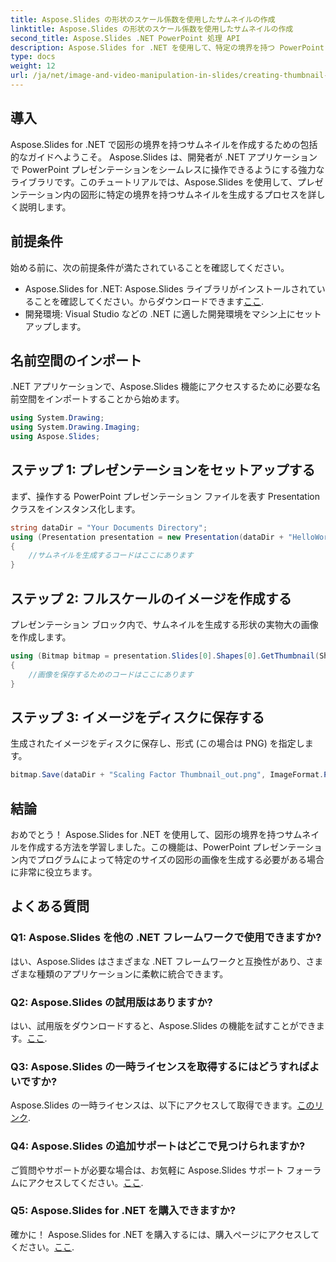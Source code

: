 ```yaml
---
title: Aspose.Slides の形状のスケール係数を使用したサムネイルの作成
linktitle: Aspose.Slides の形状のスケール係数を使用したサムネイルの作成
second_title: Aspose.Slides .NET PowerPoint 処理 API
description: Aspose.Slides for .NET を使用して、特定の境界を持つ PowerPoint サムネイル画像を作成する方法を学びます。シームレスな統合については、ステップバイステップのガイドに従ってください。
type: docs
weight: 12
url: /ja/net/image-and-video-manipulation-in-slides/creating-thumbnail-scaling-factor-shape/
---
```

## 導入
Aspose.Slides for .NET で図形の境界を持つサムネイルを作成するための包括的なガイドへようこそ。 Aspose.Slides は、開発者が .NET アプリケーションで PowerPoint プレゼンテーションをシームレスに操作できるようにする強力なライブラリです。このチュートリアルでは、Aspose.Slides を使用して、プレゼンテーション内の図形に特定の境界を持つサムネイルを生成するプロセスを詳しく説明します。
## 前提条件
始める前に、次の前提条件が満たされていることを確認してください。
-  Aspose.Slides for .NET: Aspose.Slides ライブラリがインストールされていることを確認してください。からダウンロードできます[ここ](https://releases.aspose.com/slides/net/).
- 開発環境: Visual Studio などの .NET に適した開発環境をマシン上にセットアップします。
## 名前空間のインポート
.NET アプリケーションで、Aspose.Slides 機能にアクセスするために必要な名前空間をインポートすることから始めます。
```csharp
using System.Drawing;
using System.Drawing.Imaging;
using Aspose.Slides;
```
## ステップ 1: プレゼンテーションをセットアップする
まず、操作する PowerPoint プレゼンテーション ファイルを表す Presentation クラスをインスタンス化します。
```csharp
string dataDir = "Your Documents Directory";
using (Presentation presentation = new Presentation(dataDir + "HelloWorld.pptx"))
{
    //サムネイルを生成するコードはここにあります
}
```
## ステップ 2: フルスケールのイメージを作成する
プレゼンテーション ブロック内で、サムネイルを生成する形状の実物大の画像を作成します。
```csharp
using (Bitmap bitmap = presentation.Slides[0].Shapes[0].GetThumbnail(ShapeThumbnailBounds.Shape, 1, 1))
{
    //画像を保存するためのコードはここにあります
}
```
## ステップ 3: イメージをディスクに保存する
生成されたイメージをディスクに保存し、形式 (この場合は PNG) を指定します。
```csharp
bitmap.Save(dataDir + "Scaling Factor Thumbnail_out.png", ImageFormat.Png);
```
## 結論
おめでとう！ Aspose.Slides for .NET を使用して、図形の境界を持つサムネイルを作成する方法を学習しました。この機能は、PowerPoint プレゼンテーション内でプログラムによって特定のサイズの図形の画像を生成する必要がある場合に非常に役立ちます。
## よくある質問
### Q1: Aspose.Slides を他の .NET フレームワークで使用できますか?
はい、Aspose.Slides はさまざまな .NET フレームワークと互換性があり、さまざまな種類のアプリケーションに柔軟に統合できます。
### Q2: Aspose.Slides の試用版はありますか?
はい、試用版をダウンロードすると、Aspose.Slides の機能を試すことができます。[ここ](https://releases.aspose.com/).
### Q3: Aspose.Slides の一時ライセンスを取得するにはどうすればよいですか?
 Aspose.Slides の一時ライセンスは、以下にアクセスして取得できます。[このリンク](https://purchase.aspose.com/temporary-license/).
### Q4: Aspose.Slides の追加サポートはどこで見つけられますか?
ご質問やサポートが必要な場合は、お気軽に Aspose.Slides サポート フォーラムにアクセスしてください。[ここ](https://forum.aspose.com/c/slides/11).
### Q5: Aspose.Slides for .NET を購入できますか?
確かに！ Aspose.Slides for .NET を購入するには、購入ページにアクセスしてください。[ここ](https://purchase.aspose.com/buy).